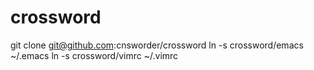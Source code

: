 crossword
=========
git clone git@github.com:cnsworder/crossword
ln -s crossword/emacs ~/.emacs
ln -s crossword/vimrc ~/.vimrc
